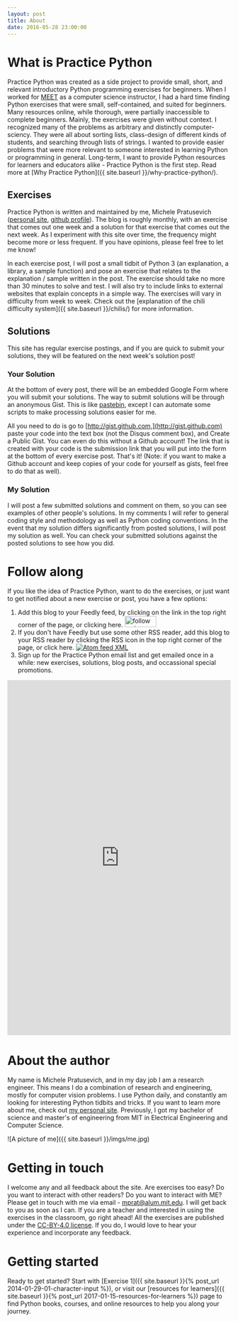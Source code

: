 ```yaml
---
layout: post
title: About
date: 2016-05-28 23:00:00
---
```


# What is Practice Python

Practice Python was created as a side project to provide small, short, and relevant introductory Python programming exercises for beginners. When I worked for [MEET](http://meet.mit.edu/) as a computer science instructor, I had a hard time finding Python exercises that were small, self-contained, and suited for beginners. Many resources online, while thorough, were partially inaccessible to complete beginners. Mainly, the exercises were given without context. I recognized many of the problems as arbitrary and distinctly computer-sciency. They were all about sorting lists, class-design of different kinds of students, and searching through lists of strings. I wanted to provide easier problems that were more relevant to someone interested in learning Python or programming in general. Long-term, I want to provide Python resources for learners and educators alike - Practice Python is the first step. Read more at [Why Practice Python]({{ site.baseurl }}/why-practice-python/).

## Exercises

Practice Python is written and maintained by me, Michele Pratusevich ([personal site](http://mprat.org), [github profile](http://github.com/mprat)). The blog is roughly monthly, with an exercise that comes out one week and a solution for that exercise that comes out the next week. As I experiment with this site over time, the frequency might become more or less frequent. If you have opinions, please feel free to let me know!

In each exercise post, I will post a small tidbit of Python 3 (an explanation, a library, a sample function) and pose an exercise that relates to the explanation / sample written in the post. The exercise should take no more than 30 minutes to solve and test. I will also try to include links to external websites that explain concepts in a simple way. The exercises will vary in difficulty from week to week. Check out the [explanation of the chili difficulty system]({{ site.baseurl }}/chilis/) for more information.

## Solutions

This site has regular exercise postings, and if you are quick to submit your solutions, they will be featured on the next week's solution post!

### Your Solution

At the bottom of every post, there will be an embedded Google Form where you will submit your solutions. The way to submit solutions will be through an anonymous Gist. This is like [pastebin](http://pastebin.com/), except I can automate some scripts to make processing solutions easier for me.

All you need to do is go to [http://gist.github.com,](http://gist.github.com) paste your code into the text box (not the Disqus comment box), and Create a Public Gist. You can even do this without a Github account! The link that is created with your code is the submission link that you will put into the form at the bottom of every exercise post. That's it! (Note: if you want to make a Github account and keep copies of your code for yourself as gists, feel free to do that as well).

### My Solution

I will post a few submitted solutions and comment on them, so you can see examples of other people's solutions. In my comments I will refer to general coding style and methodology as well as Python coding conventions. In the event that my solution differs significantly from posted solutions, I will post my solution as well. You can check your submitted solutions against the posted solutions to see how you did.


# Follow along

If you like the idea of Practice Python, want to do the exercises, or just want to get notified about a new exercise or post, you have a few options:

1. Add this blog to your Feedly feed, by clicking on the link in the top right corner of the page, or clicking here. <a href='http://cloud.feedly.com/#subscription%2Ffeed%2Fhttp%3A%2F%2Fpracticepython.org%2Fatom.xml' target='blank'><img id='feedlyFollow' src='http://s3.feedly.com/img/follows/feedly-follow-rectangle-volume-medium_2x.png' alt='follow us in feedly' width='71' height='25'></a>
2. If you don't have Feedly but use some other RSS reader, add this blog to your RSS reader by clicking the RSS icon in the top right corner of the page, or click here. <a href="{{ site.production_url }}/atom.xml" target="_blank"><img class="logo-small" src="{{ site.baseurl }}/assets/img/rss_img.png" alt="Atom feed XML"></a>
3. Sign up for the Practice Python email list and get emailed once in a while: new exercises, solutions, blog posts, and occassional special promotions. 
<iframe width="540" height="800" src="https://77c43a6f.sibforms.com/serve/MUIEAGVXX8DJbmD3Mg11CoMrzwUo6PV1DWjI0VCanumZ1nOTu5G0vDFxvmJlB1pV0SbZjUSdQx65AORwo2s6HKlT2zkuHrDUMbYhiVD5_CRkfS-Yeun0nb99tU9KB2gDDo0jGjipckbJJG8N6iJ_8Zrh7k_BnFduXWsDXHDLo8J06M7kSYUllf8MdiWGw8H3jUin12RzE5M8dgAs" frameborder="0" scrolling="auto" allowfullscreen style="display: block;margin-left: auto;margin-right: auto;max-width: 100%;"></iframe>

# About the author

My name is Michele Pratusevich, and in my day job I am a research engineer. This means I do a combination of research and engineering, mostly for computer vision problems. I use Python daily, and constantly am looking for interesting Python tidbits and tricks. If you want to learn more about me, check out [my personal site](http://mprat.org). Previously, I got my bachelor of science and master's of engineering from MIT in Electrical Engineering and Computer Science. 

![A picture of me]({{ site.baseurl }}/imgs/me.jpg)

# Getting in touch

I welcome any and all feedback about the site. Are exercises too easy? Do you want to interact with other readers? Do you want to interact with ME? Please get in touch with me via email - <a href="mailto:mprat@alum.mit.edu">mprat@alum.mit.edu</a>. I will get back to you as soon as I can. If you are a teacher and interested in using the exercises in the classroom, go right ahead! All the exercises are published under the [CC-BY-4.0 license](https://creativecommons.org/licenses/by/4.0/). If you do, I would love to hear your experience and incorporate any feedback.

# Getting started

Ready to get started? Start with [Exercise 1]({{ site.baseurl }}{% post_url 2014-01-29-01-character-input %}), or visit our [resources for learners]({{ site.baseurl }}{% post_url 2017-01-15-resources-for-learners %}) page to find Python books, courses, and online resources to help you along your journey.
